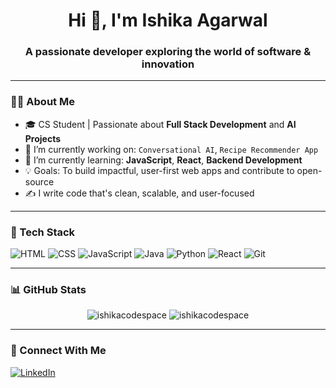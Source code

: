 <h1 align="center">Hi 👋, I'm Ishika Agarwal</h1>
<h3 align="center">A passionate developer exploring the world of software & innovation</h3>


---

### 👩‍💻 About Me

- 🎓 CS Student | Passionate about **Full Stack Development** and **AI Projects**
- 🔭 I’m currently working on: `Conversational AI`, `Recipe Recommender App`
- 🌱 I’m currently learning: **JavaScript**, **React**, **Backend Development**
- 💡 Goals: To build impactful, user-first web apps and contribute to open-source
- ✍️ I write code that's clean, scalable, and user-focused
---

### 🚀 Tech Stack

![HTML](https://img.shields.io/badge/-HTML5-E34F26?logo=html5&logoColor=white&style=flat)
![CSS](https://img.shields.io/badge/-CSS3-1572B6?logo=css3&logoColor=white&style=flat)
![JavaScript](https://img.shields.io/badge/-JavaScript-F7DF1E?logo=javascript&logoColor=black&style=flat)
![Java](https://img.shields.io/badge/-Java-007396?logo=java&logoColor=white&style=flat)
![Python](https://img.shields.io/badge/-Python-3776AB?logo=python&logoColor=white&style=flat)
![React](https://img.shields.io/badge/-React-61DAFB?logo=react&logoColor=black&style=flat)
![Git](https://img.shields.io/badge/-Git-F05032?logo=git&logoColor=white&style=flat)

---

### 📊 GitHub Stats

<p align="center">
  <img src="https://github-readme-stats.vercel.app/api?username=ishikacodespace&show_icons=true&theme=tokyonight" alt="ishikacodespace" />
  <img src="https://github-readme-streak-stats.herokuapp.com/?user=ishikacodespace&theme=tokyonight" alt="ishikacodespace" />
</p>

---

### 🔗 Connect With Me

<p align="left">
  <a href="https://www.linkedin.com/in/ishikaagarwal04/" target="_blank">
    <img src="https://img.shields.io/badge/-LinkedIn-blue?logo=linkedin&style=flat-square" alt="LinkedIn" />
  </a>
</p>
